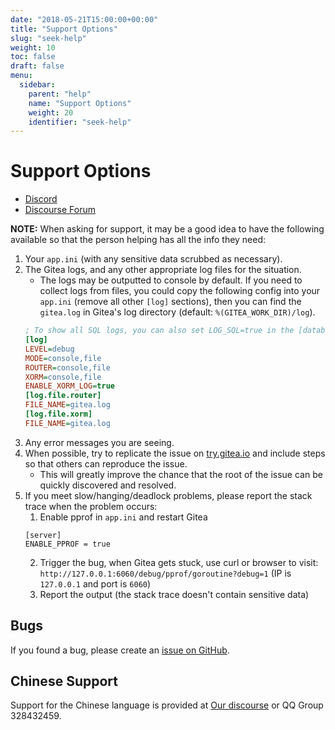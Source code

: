 ```yaml
---
date: "2018-05-21T15:00:00+00:00"
title: "Support Options"
slug: "seek-help"
weight: 10
toc: false
draft: false
menu:
  sidebar:
    parent: "help"
    name: "Support Options"
    weight: 20
    identifier: "seek-help"
---
```


# Support Options

- [Discord](https://discord.gg/Gitea)
- [Discourse Forum](https://discourse.gitea.io/)

**NOTE:** When asking for support, it may be a good idea to have the following available so that the person helping has all the info they need:

1. Your `app.ini` (with any sensitive data scrubbed as necessary).
2. The Gitea logs, and any other appropriate log files for the situation.
    * The logs may be outputted to console by default. If you need to collect logs from files, 
      you could copy the following config into your `app.ini` (remove all other `[log]` sections),
      then you can find the `gitea.log` in Gitea's log directory (default: `%(GITEA_WORK_DIR)/log`).
    ```ini
    ; To show all SQL logs, you can also set LOG_SQL=true in the [database] section 
    [log]
    LEVEL=debug
    MODE=console,file
    ROUTER=console,file
    XORM=console,file
    ENABLE_XORM_LOG=true
    [log.file.router]
    FILE_NAME=gitea.log
    [log.file.xorm]
    FILE_NAME=gitea.log
    ``` 
3. Any error messages you are seeing.
4. When possible, try to replicate the issue on [try.gitea.io](https://try.gitea.io) and include steps so that others can reproduce the issue.
    * This will greatly improve the chance that the root of the issue can be quickly discovered and resolved.
5. If you meet slow/hanging/deadlock problems, please report the stack trace when the problem occurs:
    1. Enable pprof in `app.ini` and restart Gitea
    ```
    [server]
    ENABLE_PPROF = true
    ```
    2. Trigger the bug, when Gitea gets stuck, use curl or browser to visit: `http://127.0.0.1:6060/debug/pprof/goroutine?debug=1` (IP is `127.0.0.1` and port is `6060`)
    3. Report the output (the stack trace doesn't contain sensitive data)

## Bugs

If you found a bug, please create an [issue on GitHub](https://github.com/go-gitea/gitea/issues).

## Chinese Support

Support for the Chinese language is provided at [Our discourse](https://discourse.gitea.io/c/5-category/5) or QQ Group 328432459.

